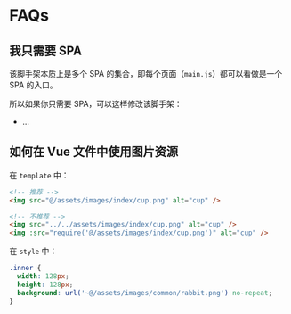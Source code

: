 # FAQs

## 我只需要 SPA

该脚手架本质上是多个 SPA 的集合，即每个页面（`main.js`）都可以看做是一个 SPA 的入口。

所以如果你只需要 SPA，可以这样修改该脚手架：

- ...

## 如何在 Vue 文件中使用图片资源

在 `template` 中：

```html
<!-- 推荐 -->
<img src="@/assets/images/index/cup.png" alt="cup" />

<!-- 不推荐 -->
<img src="../../assets/images/index/cup.png" alt="cup" />
<img :src="require('@/assets/images/index/cup.png')" alt="cup" />
```

在 `style` 中：

```css
.inner {
  width: 128px;
  height: 128px;
  background: url('~@/assets/images/common/rabbit.png') no-repeat;
}
```
